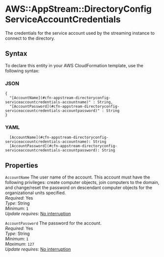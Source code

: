 # AWS::AppStream::DirectoryConfig ServiceAccountCredentials<a name="aws-properties-appstream-directoryconfig-serviceaccountcredentials"></a>

The credentials for the service account used by the streaming instance to connect to the directory\.

## Syntax<a name="aws-properties-appstream-directoryconfig-serviceaccountcredentials-syntax"></a>

To declare this entity in your AWS CloudFormation template, use the following syntax:

### JSON<a name="aws-properties-appstream-directoryconfig-serviceaccountcredentials-syntax.json"></a>

```
{
  "[AccountName](#cfn-appstream-directoryconfig-serviceaccountcredentials-accountname)" : String,
  "[AccountPassword](#cfn-appstream-directoryconfig-serviceaccountcredentials-accountpassword)" : String
}
```

### YAML<a name="aws-properties-appstream-directoryconfig-serviceaccountcredentials-syntax.yaml"></a>

```
  [AccountName](#cfn-appstream-directoryconfig-serviceaccountcredentials-accountname): String
  [AccountPassword](#cfn-appstream-directoryconfig-serviceaccountcredentials-accountpassword): String
```

## Properties<a name="aws-properties-appstream-directoryconfig-serviceaccountcredentials-properties"></a>

`AccountName`  <a name="cfn-appstream-directoryconfig-serviceaccountcredentials-accountname"></a>
The user name of the account\. This account must have the following privileges: create computer objects, join computers to the domain, and change/reset the password on descendant computer objects for the organizational units specified\.  
*Required*: Yes  
*Type*: String  
*Minimum*: `1`  
*Update requires*: [No interruption](https://docs.aws.amazon.com/AWSCloudFormation/latest/UserGuide/using-cfn-updating-stacks-update-behaviors.html#update-no-interrupt)

`AccountPassword`  <a name="cfn-appstream-directoryconfig-serviceaccountcredentials-accountpassword"></a>
The password for the account\.  
*Required*: Yes  
*Type*: String  
*Minimum*: `1`  
*Maximum*: `127`  
*Update requires*: [No interruption](https://docs.aws.amazon.com/AWSCloudFormation/latest/UserGuide/using-cfn-updating-stacks-update-behaviors.html#update-no-interrupt)